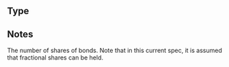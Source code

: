 ## Type

## Notes

The number of shares of bonds. Note that in this current spec, it is assumed that fractional shares can be held.